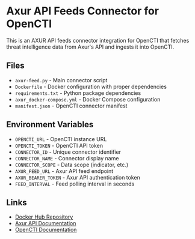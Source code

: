# Axur API Feeds Connector for OpenCTI

This is an AXUR API feeds connector integration for OpenCTI that fetches threat intelligence data from Axur's API and ingests it into OpenCTI.

## Files

- `axur-feed.py` - Main connector script
- `Dockerfile` - Docker configuration with proper dependencies
- `requirements.txt` - Python package dependencies
- `axur_docker-compose.yml` - Docker Compose configuration
- `manifest.json` - OpenCTI connector manifest

## Environment Variables

- `OPENCTI_URL` - OpenCTI instance URL
- `OPENCTI_TOKEN` - OpenCTI API token
- `CONNECTOR_ID` - Unique connector identifier
- `CONNECTOR_NAME` - Connector display name
- `CONNECTOR_SCOPE` - Data scope (indicator, etc.)
- `AXUR_FEED_URL` - Axur API feed endpoint
- `AXUR_BEARER_TOKEN` - Axur API authentication token
- `FEED_INTERVAL` - Feed polling interval in seconds

## Links

- [Docker Hub Repository](https://hub.docker.com/r/zswizzle03/axur-api-feeds)
- [Axur API Documentation](https://docs.axur.com/en/axur/api/)
- [OpenCTI Documentation](https://docs.opencti.io/)
